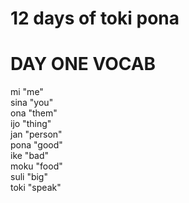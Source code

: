 # 12 days of toki pona

# DAY ONE VOCAB

mi "me"  
sina "you"  
ona "them"  
ijo "thing"  
jan "person"  
pona "good"  
ike "bad"  
moku "food"  
suli "big"  
toki "speak"  
